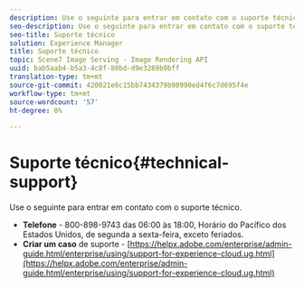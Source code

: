 ```yaml
---
description: Use o seguinte para entrar em contato com o suporte técnico.
seo-description: Use o seguinte para entrar em contato com o suporte técnico.
seo-title: Suporte técnico
solution: Experience Manager
title: Suporte técnico
topic: Scene7 Image Serving - Image Rendering API
uuid: bab5aab4-b5a3-4c8f-80bd-d9e3289b9bff
translation-type: tm+mt
source-git-commit: 420021e6c15bb7434379b90990ed4f6c7d695f4e
workflow-type: tm+mt
source-wordcount: '57'
ht-degree: 0%

---
```



# Suporte técnico{#technical-support}

Use o seguinte para entrar em contato com o suporte técnico.

* **Telefone** - 800-898-9743 das 06:00 às 18:00, Horário do Pacífico dos Estados Unidos, de segunda a sexta-feira, exceto feriados.
* **Criar um caso** de suporte - [https://helpx.adobe.com/enterprise/admin-guide.html/enterprise/using/support-for-experience-cloud.ug.html](https://helpx.adobe.com/enterprise/admin-guide.html/enterprise/using/support-for-experience-cloud.ug.html)

